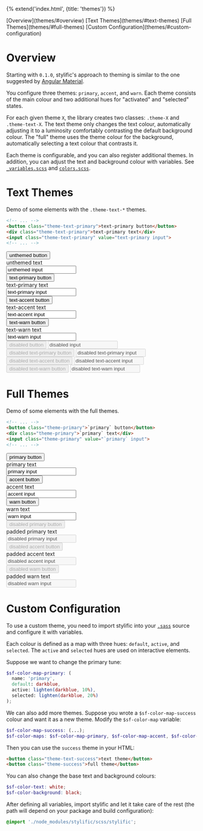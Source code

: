 {% extend('index.html', {title: 'themes'}) %}

<!-- TOC -->
<div class="sf-collapse doc-toc theme-text-accent">
  <div class="sf-collapse-head active theme-accent"></div>
  <div class="sf-collapse-body">
    [Overview](themes/#overview)
    [Text Themes](themes/#text-themes)
    [Full Themes](themes/#full-themes)
    [Custom Configuration](themes/#custom-configuration)
  </div>
</div>

# Overview

Starting with `0.1.0`, stylific's approach to theming is similar to the one
suggested by [Angular
Material](https://material.angularjs.org/latest/#/layout/container).

You configure three themes: `primary`, `accent`, and `warn`. Each theme consists
of the main colour and two additional hues for "activated" and "selected"
states.

For each given theme `X`, the library creates two classes: `.theme-X` and
`.theme-text-X`. The text theme only changes the text colour, automatically
adjusting it to a luminosity comfortably contrasting the default background
colour. The "full" theme uses the theme colour for the background, automatically
selecting a text colour that contrasts it.

Each theme is configurable, and you can also register additional themes. In
addition, you can adjust the text and background colour with variables. See
[`_variables.scss`](https://github.com/Mitranim/stylific/tree/master/scss/_variables.scss)
and
[`colors.scss`](https://github.com/Mitranim/stylific/tree/master/scss/colors.scss).

# Text Themes

Demo of some elements with the `.theme-text-*` themes.

```html
<!-- ... -->
<button class="theme-text-primary">text-primary button</button>
<div class="theme-text-primary">text-primary text</div>
<input class="theme-text-primary" value="text-primary input">
<!-- ... -->
```

<div class="doc-demo">
  <div class="doc-demo-body">
    <div class="docs-layout-spaced">
      <button>unthemed button</button>
      <div>unthemed text</div>
      <input value="unthemed input">
    </div>
    <div class="docs-layout-spaced">
      <button class="theme-text-primary">text-primary button</button>
      <div class="theme-text-primary">text-primary text</div>
      <input class="theme-text-primary" value="text-primary input">
    </div>
    <div class="docs-layout-spaced">
      <button class="theme-text-accent">text-accent button</button>
      <div class="theme-text-accent">text-accent text</div>
      <input class="theme-text-accent" value="text-accent input">
    </div>
    <div class="docs-layout-spaced">
      <button class="theme-text-warn">text-warn button</button>
      <div class="theme-text-warn">text-warn text</div>
      <input class="theme-text-warn" value="text-warn input">
    </div>
    <div class="docs-layout-spaced">
      <button disabled>disabled button</button>
      <input disabled value="disabled input">
    </div>
    <div class="docs-layout-spaced">
      <button disabled class="theme-text-primary">disabled text-primary button</button>
      <input disabled class="theme-text-primary" value="disabled text-primary input">
    </div>
    <div class="docs-layout-spaced">
      <button disabled class="theme-text-accent">disabled text-accent button</button>
      <input disabled class="theme-text-accent" value="disabled text-accent input">
    </div>
    <div class="docs-layout-spaced">
      <button disabled class="theme-text-warn">disabled text-warn button</button>
      <input disabled class="theme-text-warn" value="disabled text-warn input">
    </div>
  </div>
</div>

# Full Themes

Demo of some elements with the full themes.

```html
<!-- ... -->
<button class="theme-primary">`primary` button</button>
<div class="theme-primary">`primary` text</div>
<input class="theme-primary" value="`primary` input">
<!-- ... -->
```

<div class="doc-demo">
  <div class="doc-demo-body">
    <div class="docs-layout-spaced">
      <button class="theme-primary">primary button</button>
      <div class="theme-primary">primary text</div>
      <input class="theme-primary" value="primary input">
    </div>
    <div class="docs-layout-spaced">
      <button class="theme-accent">accent button</button>
      <div class="theme-accent">accent text</div>
      <input class="theme-accent" value="accent input">
    </div>
    <div class="docs-layout-spaced">
      <button class="theme-warn">warn button</button>
      <div class="theme-warn">warn text</div>
      <input class="theme-warn" value="warn input">
    </div>
    <div class="docs-layout-spaced">
      <button disabled class="theme-primary">disabled primary button</button>
      <div class="theme-primary pad">padded primary text</div>
      <input disabled class="theme-primary" value="disabled primary input">
    </div>
    <div class="docs-layout-spaced">
      <button disabled class="theme-accent">disabled accent button</button>
      <div class="theme-accent pad">padded accent text</div>
      <input disabled class="theme-accent" value="disabled accent input">
    </div>
    <div class="docs-layout-spaced">
      <button disabled class="theme-warn">disabled warn button</button>
      <div class="theme-warn pad">padded warn text</div>
      <input disabled class="theme-warn" value="disabled warn input">
    </div>
  </div>
</div>

# Custom Configuration

To use a custom theme, you need to import stylific into your
[`.sass`](http://sass-lang.com) source and configure it with variables.

Each colour is defined as a map with three hues: `default`, `active`, and
`selected`. The `active` and `selected` hues are used on interactive elements.

Suppose we want to change the primary tune:

```scss
$sf-color-map-primary: (
  name: 'primary',
  default: darkblue,
  active: lighten(darkblue, 10%),
  selected: lighten(darkblue, 20%)
);
```

We can also add more themes. Suppose you wrote a `$sf-color-map-success` colour
and want it as a new theme. Modify the `$sf-color-map` variable:

```scss
$sf-color-map-success: (...);
$sf-color-maps: $sf-color-map-primary, $sf-color-map-accent, $sf-color-map-warn, $sf-color-map-success;
```

Then you can use the `success` theme in your HTML:

```html
<button class="theme-text-success">text theme</button>
<button class="theme-success">full theme</button>
```

You can also change the base text and background colours:

```scss
$sf-color-text: white;
$sf-color-background: black;
```

After defining all variables, import stylific and let it take care of the rest
(the path will depend on your package and build configuration):

```scss
@import './node_modules/stylific/scss/stylific';
```
